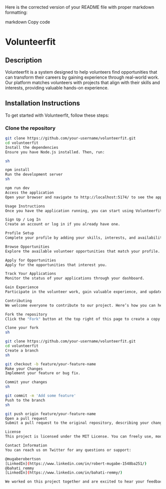 Here is the corrected version of your README file with proper markdown formatting:

markdown
Copy code
# Volunteerfit

## Description
Volunteerfit is a system designed to help volunteers find opportunities that can transform their careers by gaining experience through real-world work. Our platform matches volunteers with projects that align with their skills and interests, providing valuable hands-on experience.

## Installation Instructions
To get started with Volunteerfit, follow these steps:

### Clone the repository
```sh
git clone https://github.com/your-username/volunteerfit.git
cd volunteerfit
Install the dependencies
Ensure you have Node.js installed. Then, run:

sh

npm install
Run the development server
sh

npm run dev
Access the application
Open your browser and navigate to http://localhost:5174/ to see the application in action.

Usage Instructions
Once you have the application running, you can start using Volunteerfit as follows:

Sign Up / Log In
Create an account or log in if you already have one.

Profile Setup
Complete your profile by adding your skills, interests, and availability.

Browse Opportunities
Explore the available volunteer opportunities that match your profile.

Apply for Opportunities
Apply for the opportunities that interest you.

Track Your Applications
Monitor the status of your applications through your dashboard.

Gain Experience
Participate in the volunteer work, gain valuable experience, and update your profile with new skills.

Contributing
We welcome everyone to contribute to our project. Here’s how you can help:

Fork the repository
Click the "Fork" button at the top right of this page to create a copy of the repository on your GitHub account.

Clone your fork
sh

git clone https://github.com/your-username/volunteerfit.git
cd volunteerfit
Create a branch
sh

git checkout -b feature/your-feature-name
Make your Changes
Implement your feature or bug fix.

Commit your changes
sh

git commit -m 'Add some feature'
Push to the branch
sh

git push origin feature/your-feature-name
Open a pull request
Submit a pull request to the original repository, describing your changes in detail.

License
This project is licensed under the MIT License. You can freely use, modify, and distribute this software. See the LICENSE file for more details.

Contact Information
You can reach us on Twitter for any questions or support:

@mugaberobertson
[LinkedIn](https://www.linkedin.com/in/robert-mugabe-1548ba251/)
@bahati_remmy
[LinkedIn](https://www.linkedin.com/in/bahati-remmy/)

We worked on this project together and are excited to hear your feedback and contributions!
